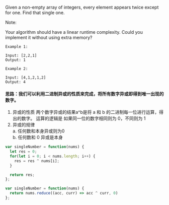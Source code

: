 Given a non-empty array of integers, every element appears twice except for one. Find that single one.

Note:

Your algorithm should have a linear runtime complexity. Could you implement it without using extra memory?

```
Example 1:

Input: [2,2,1]
Output: 1

Example 2:

Input: [4,1,2,1,2]
Output: 4
```

#### 思路：我们可以利用二进制异或的性质来完成，将所有数字异或即得到唯一出现的数字。

1. 异或的性质 两个数字异或的结果a^b是将 a 和 b 的二进制每一位进行运算，得出的数字。 运算的逻辑是 如果同一位的数字相同则为 0，不同则为 1
2. 异或的规律   
  a. 任何数和本身异或则为0   
  b. 任何数和 0 异或是本身


```javascript
var singleNumber = function(nums) {
  let res = 0;
  for(let i = 0; i < nums.length; i++) {
    res = res ^ nums[i];
  }

  return res;
};

var singleNumber = function(nums) {
  return nums.reduce((acc, curr) => acc ^ curr, 0)
};
```
